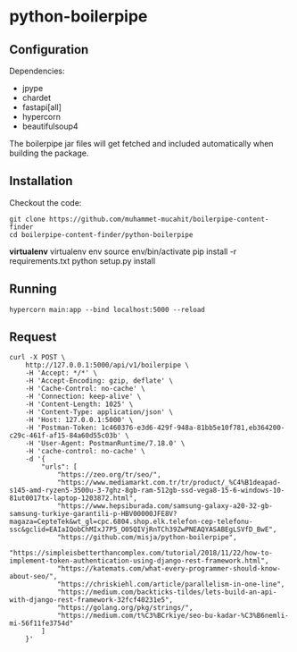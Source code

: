 # python-boilerpipe

## Configuration

Dependencies:

 * jpype
 * chardet
 * fastapi[all]
 * hypercorn
 * beautifulsoup4

The boilerpipe jar files will get fetched and included automatically when building the package.

## Installation

Checkout the code:

	git clone https://github.com/muhammet-mucahit/boilerpipe-content-finder
	cd boilerpipe-content-finder/python-boilerpipe

**virtualenv**
	virtualenv env
	source env/bin/activate
    pip install -r requirements.txt
	python setup.py install

## Running

	hypercorn main:app --bind localhost:5000 --reload

## Request

	curl -X POST \
		http://127.0.0.1:5000/api/v1/boilerpipe \
		-H 'Accept: */*' \
		-H 'Accept-Encoding: gzip, deflate' \
		-H 'Cache-Control: no-cache' \
		-H 'Connection: keep-alive' \
		-H 'Content-Length: 1025' \
		-H 'Content-Type: application/json' \
		-H 'Host: 127.0.0.1:5000' \
		-H 'Postman-Token: 1c460376-e3d6-429f-948a-81bb5e10f781,eb364200-c29c-461f-af15-84a60d55c03b' \
		-H 'User-Agent: PostmanRuntime/7.18.0' \
		-H 'cache-control: no-cache' \
		-d '{
			"urls": [
				"https://zeo.org/tr/seo/",
				"https://www.mediamarkt.com.tr/tr/product/_%C4%B1deapad-s145-amd-ryzen5-3500u-3-7ghz-8gb-ram-512gb-ssd-vega8-15-6-windows-10-81ut0017tx-laptop-1203872.html",
				"https://www.hepsiburada.com/samsung-galaxy-a20-32-gb-samsung-turkiye-garantili-p-HBV00000JFE8V?magaza=CepteTek&wt_gl=cpc.6804.shop.elk.telefon-cep-telefonu-ssc&gclid=EAIaIQobChMIxJ7P5_O05QIVjRnTCh39ZwPNEAQYASABEgLSVfD_BwE",
				"https://github.com/misja/python-boilerpipe",
				"https://simpleisbetterthancomplex.com/tutorial/2018/11/22/how-to-implement-token-authentication-using-django-rest-framework.html",
				"https://katemats.com/what-every-programmer-should-know-about-seo/",
				"https://chriskiehl.com/article/parallelism-in-one-line",
				"https://medium.com/backticks-tildes/lets-build-an-api-with-django-rest-framework-32fcf40231e5",
				"https://golang.org/pkg/strings/",
				"https://medium.com/t%C3%BCrkiye/seo-bu-kadar-%C3%B6nemli-mi-56f11fe3754d"
			]
		}'

